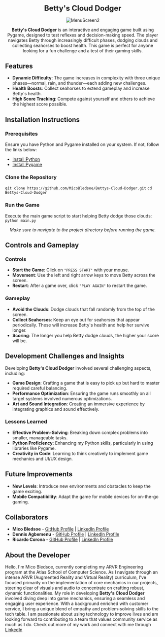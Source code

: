 <div align="center">
  <h1 style="font-size: 24px;">Betty's Cloud Dodger</h1>
  <img src="https://user-images.githubusercontent.com/108279441/234294491-13a4b9d5-666f-4eba-a33d-08ef8fce4b80.png" alt="MenuScreen2">
</div>

<div align="center">
  <p><strong>Betty's Cloud Dodger</strong> is an interactive and engaging game built using Pygame, designed to test reflexes and decision-making speed. The player navigates Betty through increasingly difficult phases, dodging clouds and collecting seahorses to boost health. This game is perfect for anyone looking for a fun challenge and a test of their gaming skills.</p>
</div>

## Features

- **Dynamic Difficulty**: The game increases in complexity with three unique phases—normal, rain, and thunder—each adding new challenges.
- **Health Boosts**: Collect seahorses to extend gameplay and increase Betty's health.
- **High Score Tracking**: Compete against yourself and others to achieve the highest score possible.

## Installation Instructions

### Prerequisites

Ensure you have Python and Pygame installed on your system. If not, follow the links below:
- [Install Python](https://www.python.org/downloads/)
- [Install Pygame](https://www.pygame.org/wiki/GettingStarted)

### Clone the Repository
``git clone https://github.com/MicoBledsoe/Bettys-Cloud-Dodger.git``
``cd Bettys-Cloud-Dodger``


### Run the Game
Execute the main game script to start helping Betty dodge those clouds:
``python main.py``

<div align="center">
  <p><em>Make sure to navigate to the project directory before running the game.</em></p>
</div>

## Controls and Gameplay

### Controls

- **Start the Game**: Click on ``"PRESS START"`` with your mouse.
- **Movement**: Use the left and right arrow keys to move Betty across the screen.
- **Restart**: After a game over, click ``"PLAY AGAIN"`` to restart the game.

### Gameplay

- **Avoid the Clouds**: Dodge clouds that fall randomly from the top of the screen.
- **Collect Seahorses**: Keep an eye out for seahorses that appear periodically. These will increase Betty's health and help her survive longer.
- **Scoring**: The longer you help Betty dodge clouds, the higher your score will be.

## Development Challenges and Insights

Developing **Betty's Cloud Dodger** involved several challenging aspects, including:

- **Game Design**: Crafting a game that is easy to pick up but hard to master required careful balancing.
- **Performance Optimization**: Ensuring the game runs smoothly on all target systems involved numerous optimizations.
- **Art and Sound Integration**: Creating an immersive experience by integrating graphics and sound effectively.

### Lessons Learned

- **Effective Problem-Solving**: Breaking down complex problems into smaller, manageable tasks.
- **Python Proficiency**: Enhancing my Python skills, particularly in using libraries like Pygame.
- **Creativity in Code**: Learning to think creatively to implement game mechanics and UI/UX design.

## Future Improvements

- **New Levels**: Introduce new environments and obstacles to keep the game exciting.
- **Mobile Compatibility**: Adapt the game for mobile devices for on-the-go gaming.

## Collaborators

- **Mico Bledsoe** - [GitHub Profile](https://github.com/MicoBledsoe) | [LinkedIn Profile](https://www.linkedin.com/in/micobledsoe)
- **Dennis Agbemenu** - [GitHub Profile](https://github.com/dagbeme1) | [LinkedIn Profile](https://www.linkedin.com/in/dennisagbemenu/)
- **Ricardo Corona** - [GitHub Profile](https://github.com/LW068) | [LinkedIn Profile](https://www.linkedin.com/in/ricardocrna/)

## About the Developer

Hello, I'm Mico Bledsoe, currently completing my ARVR Engineering program at the Atlas School of Computer Science. As I navigate through an intense ARVR (Augmented Reality and Virtual Reality) curriculum, I've focused primarily on the implementation of core mechanics in our projects, steering clear of visuals and audio to concentrate on crafting robust, dynamic functionalities. My role in developing **Betty's Cloud Dodger** involved diving deep into game mechanics, ensuring a seamless and engaging user experience. With a background enriched with customer service, I bring a unique blend of empathy and problem-solving skills to the tech table. I am passionate about using technology to improve lives and am looking forward to contributing to a team that values community service as much as I do. Check out more of my work and connect with me through [LinkedIn](https://www.linkedin.com/in/micobledsoe)


